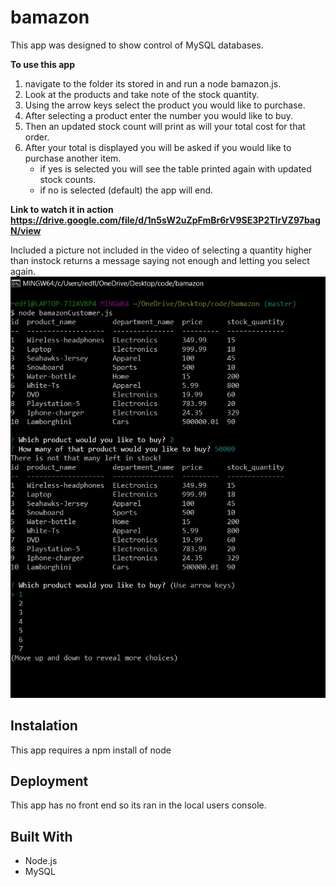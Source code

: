 # bamazon

This app was designed to show control of MySQL databases.

**To use this app**
1. navigate to the folder its stored in and run a node bamazon.js.
1. Look at the products and take note of the stock quantity.
1. Using the arrow keys select the product you would like to purchase.
1. After selecting a product enter the number you would like to buy.
1. Then an updated stock count will print as will your total cost for that order.
1. After your total is displayed you will be asked if you would like to purchase another item.
    * if yes is selected you will see the table printed again with updated stock counts.
    * if no is selected (default) the app will end.

**Link to watch it in action** **https://drive.google.com/file/d/1n5sW2uZpFmBr6rV9SE3P2TIrVZ97bagN/view**

Included a picture not included in the video of selecting a quantity higher than instock returns a message saying not enough and letting you select again.
![Proof of selecting over in-stock works](stock.jpg)
## Instalation 
This app requires a npm install of node

## Deployment 
This app has no front end so its ran in the local users console. 

## Built With 
* Node.js
* MySQL